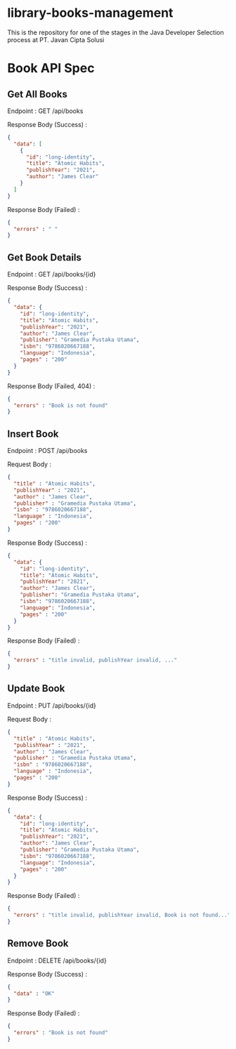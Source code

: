 # library-books-management
This is the repository for one of the stages in the Java Developer Selection process at PT. Javan Cipta Solusi

# Book API Spec

## Get All Books

Endpoint : GET /api/books

Response Body (Success) :

```json
{
  "data": [
    {
      "id": "long-identity",
      "title": "Atomic Habits",
      "publishYear": "2021",
      "author": "James Clear"
    }
  ]
}
```

Response Body (Failed) :

```json
{
  "errors" : " "
}
```

## Get Book Details

Endpoint : GET /api/books/{id}

Response Body (Success) :

```json
{
  "data": {
    "id": "long-identity",
    "title": "Atomic Habits",
    "publishYear": "2021",
    "author": "James Clear",
    "publisher": "Gramedia Pustaka Utama",
    "isbn": "9786020667188",
    "language": "Indonesia",
    "pages" : "200"
  }
}
```

Response Body (Failed, 404) :

```json
{
  "errors" : "Book is not found"
}
```

## Insert Book

Endpoint : POST /api/books

Request Body :

```json
{
  "title" : "Atomic Habits",
  "publishYear" : "2021",
  "author" : "James Clear",
  "publisher" : "Gramedia Pustaka Utama",
  "isbn" : "9786020667188",
  "language" : "Indonesia",
  "pages" : "200"
}
```

Response Body (Success) :

```json
{
  "data": {
    "id": "long-identity",
    "title": "Atomic Habits",
    "publishYear": "2021",
    "author": "James Clear",
    "publisher": "Gramedia Pustaka Utama",
    "isbn": "9786020667188",
    "language": "Indonesia",
    "pages" : "200"
  }
}
```

Response Body (Failed) :

```json
{
  "errors" : "title invalid, publishYear invalid, ..."
}
```

## Update Book

Endpoint : PUT /api/books/{id}

Request Body :

```json
{
  "title" : "Atomic Habits",
  "publishYear" : "2021",
  "author" : "James Clear",
  "publisher" : "Gramedia Pustaka Utama",
  "isbn" : "9786020667188",
  "language" : "Indonesia",
  "pages" : "200"
}
```

Response Body (Success) :

```json
{
  "data": {
    "id": "long-identity",
    "title": "Atomic Habits",
    "publishYear": "2021",
    "author": "James Clear",
    "publisher": "Gramedia Pustaka Utama",
    "isbn": "9786020667188",
    "language": "Indonesia",
    "pages" : "200"
  }
}
```

Response Body (Failed) :

```json
{
  "errors" : "title invalid, publishYear invalid, Book is not found..."
}
```

## Remove Book

Endpoint : DELETE /api/books/{id}

Response Body (Success) :

```json
{
  "data" : "OK"
}
```

Response Body (Failed) :

```json
{
  "errors" : "Book is not found"
}
```
